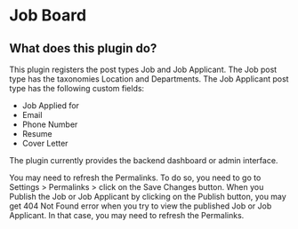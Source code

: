 # Job Board

## What does this plugin do?
This plugin registers the post types Job and Job Applicant. The Job post type has the taxonomies Location and Departments.
The Job Applicant post type has the following custom fields:
 - Job Applied for
 - Email
 - Phone Number
 - Resume
 - Cover Letter

The plugin currently provides the backend dashboard or admin interface.

You may need to refresh the Permalinks. To do so, you need to go to Settings > Permalinks > click on the Save Changes button. When you Publish the Job or Job Applicant by clicking on the Publish button, you may get 404 Not Found error when you try to view the published Job or Job Applicant. In that case, you may need to refresh the Permalinks.
